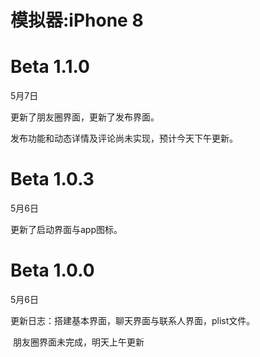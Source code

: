 # 模拟器:iPhone 8

# Beta 1.1.0

5月7日

更新了朋友圈界面，更新了发布界面。

发布功能和动态详情及评论尚未实现，预计今天下午更新。

# Beta 1.0.3

5月6日

更新了启动界面与app图标。

# Beta 1.0.0

5月6日

更新日志：搭建基本界面，聊天界面与联系人界面，plist文件。

​				    朋友圈界面未完成，明天上午更新